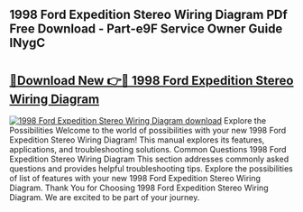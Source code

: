 ## 1998 Ford Expedition Stereo Wiring Diagram PDf Free Download - Part-e9F Service Owner Guide INygC

# <h2><a href="http://dft6ayb.blite.top/?on=1998+Ford+Expedition+Stereo+Wiring+Diagram">🔗Download New 👉🔴 1998 Ford Expedition Stereo Wiring Diagram</a></h2>

[![1998 Ford Expedition Stereo Wiring Diagram download](https://i.imgur.com/lujVjoI.png)](http://dft6ayb.blite.top/?on=1998+Ford+Expedition+Stereo+Wiring+Diagram)
Explore the Possibilities Welcome to the world of possibilities with your new 1998 Ford Expedition Stereo Wiring Diagram! This manual explores its features, applications, and troubleshooting solutions. Common Questions 1998 Ford Expedition Stereo Wiring Diagram This section addresses commonly asked questions and provides helpful troubleshooting tips. Explore the possibilities of list of features with your new 1998 Ford Expedition Stereo Wiring Diagram. Thank You for Choosing 1998 Ford Expedition Stereo Wiring Diagram. We are excited to be part of your journey.
